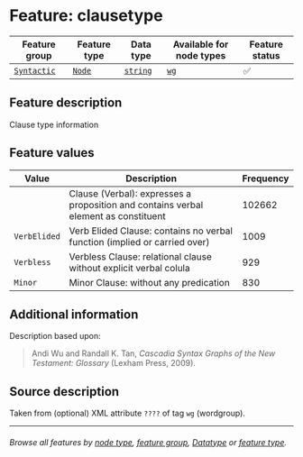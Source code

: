 # Feature: clausetype

Feature group | Feature type | Data type | Available for node types | Feature status
---  | --- | --- | --- | ---
[`Syntactic`](featuresbygroup.md#syntactic-features) | [`Node`](featuresbyfeaturetype.md#node-features) | [`string`](featuresbydatatype.md#string-datatype) | [`wg`](featuresbynodetype.md#wordgroup-nodes) | ✅

## Feature description

Clause type information 

## Feature values

Value | Description | Frequency
--- | --- | ---
` `	 | Clause (Verbal): expresses a proposition and contains verbal element as constituent | 102662
`VerbElided` | Verb Elided Clause: contains no verbal function (implied or carried over) | 1009
`Verbless` | Verbless Clause: relational clause without explicit verbal colula | 929
`Minor`	| Minor Clause: without any predication |  830

## Additional information

Description based upon:
> Andi Wu and Randall K. Tan, *Cascadia Syntax Graphs of the New Testament: Glossary* (Lexham 
Press, 2009).


## Source description
Taken from (optional) XML attribute `????` of tag `wg` (wordgroup).

---
###### *Browse all features by [node type](featuresbynodetype.md#readme), [feature group](featuresbygroup.md#readme), [Datatype](featuresbydatatype.md#readme)  or [feature type](featuresbyfeaturetype.md#readme).*
